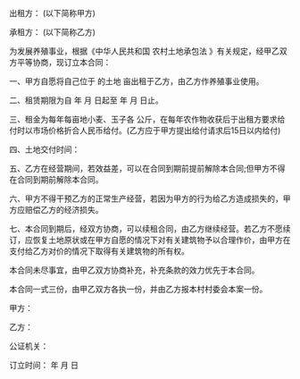 
 


出租方： (以下简称甲方)


承租方： (以下简称乙方)


为发展养殖事业，根据《中华人民共和国
农村土地承包法
》有关规定，经甲乙双方平等协商，现订立本合同：


一、甲方自愿将自己位于 的土地 亩出租于乙方，由乙方作养殖事业使用。


二、租赁期限为自 年 月 日起至 年 月 日止。


三、租金为每年每亩地小麦、玉子各 公斤，在每年农作物收获后于出租方要求给付时以市场价格折合人民币给付。(乙方应于甲方提出给付请求后15日以内给付)


四、土地交付时间：


五、乙方在经营期间，若效益差，可以在合同到期前提前解除本合同;但甲方不得在合同到期前解除本合同。


六、甲方不得干预乙方的正常生产经营，若因为甲方的行为给乙方造成损失的，甲方应赔偿乙方的经济损失。


七、本合同到期后，经双方协商，可以续租合同，由乙方继续经营。若乙方不愿续订，应恢复土地原状或在甲方自愿的情况下对有关建筑物予以合理作价，由甲方在支付给乙方对价的情况下取得有关建筑物的所有权。


本合同未尽事宜，由甲乙双方协商补充，补充条款的效力优先于本合同。


本合同一式三份，由甲乙双方各执一份，并由乙方报本村村委会本案一份。


甲方：


乙方：


公证机关：


订立时间： 年 月 日
 


 

 
 
 
 
 
  


  
 

  


  


  
 
 
 
 

